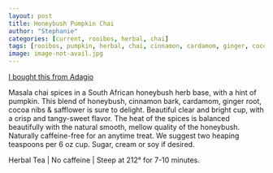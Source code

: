 ```yaml
---
layout: post
title: Honeybush Pumpkin Chai
author: "Stephanie"
categories: [current, rooibos, herbal, chai]
tags: [rooibos, pumpkin, herbal, chai, cinnamon, cardamom, ginger, cocoa, safflower]
image: image-not-avail.jpg
---
```


[I bought this from Adagio](https://www.adagio.com/chai/honeybush_pumpkin_chai.html)

Masala chai spices in a South African honeybush herb base, with a hint of pumpkin. This blend of honeybush, cinnamon bark, cardamom, ginger root, cocoa nibs & safflower is sure to delight. Beautiful clear and bright cup, with a crisp and tangy-sweet flavor. The heat of the spices is balanced beautifully with the natural smooth, mellow quality of the honeybush. Naturally caffeine-free for an anytime treat. We suggest two heaping teaspoons per 6 oz cup. Sugar, cream or soy if desired.

Herbal Tea | No caffeine | Steep at 212° for 7-10 minutes.
